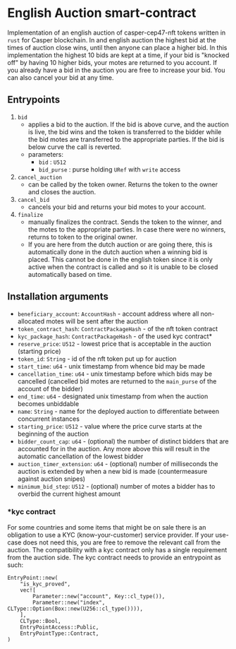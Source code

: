 # English Auction smart-contract
Implementation of an english auction of casper-cep47-nft tokens written in `rust` for Casper blockchain.
In and english auction the highest bid at the times of auction close wins, until then anyone can place a higher bid.
In this implementation the highest 10 bids are kept at a time, if your bid is "knocked off" by having 10 higher bids, your motes are returned to you account.
If you already have a bid in the auction you are free to increase your bid. You can also cancel your bid at any time.

## Entrypoints

1. `bid` 
    - applies a bid to the auction. If the bid is above curve, and the auction is live, the bid wins and the token is transferred to the bidder while the bid motes are transferred to the appropriate parties. If the bid is below curve the call is reverted.
    - parameters:
        - `bid` : `U512`
        - `bid_purse` : purse holding `URef` with `write` access 
2. `cancel_auction`
    - can be called by the token owner. Returns the token to the owner and closes the auction.
3. `cancel_bid`
    - cancels your bid and returns your bid motes to your account.
4. `finalize`
    - manually finalizes the contract. Sends the token to the winner, and the motes to the appropriate parties. In case there were no winners, returns to token to the original owner.
    - If you are here from the dutch auction or are going there, this is automatically done in the dutch auction when a winning bid is placed. This cannot be done in the english token since it is only active when the contract is called and so it is unable to be closed automatically based on time.

## Installation arguments

- `beneficiary_account`: `AccountHash` - account address where all non-allocated motes will be sent after the auction
- `token_contract_hash`: `ContractPackageHash` - of the nft token contract
- `kyc_package_hash`: `ContractPackageHash` - of the used kyc contract*
- `reserve_price`: `U512` - lowest price that is acceptable in the auction (starting price)
- `token_id`: `String` - id of the nft token put up for auction
- `start_time`: `u64` - unix timestamp from whence bid may be made
- `cancellation_time`: `u64` - unix timestamp before which bids may be cancelled (cancelled bid motes are returned to the `main_purse` of the account of the bidder)
- `end_time`: `u64` - designated unix timestamp from when the auction becomes unbiddable
- `name`: `String` - name for the deployed auction to differentiate between concurrent instances
- `starting_price`: `U512` - value where the price curve starts at the beginning of the auction
- `bidder_count_cap`: `u64` - (optional) the number of distinct bidders that are accounted for in the auction. Any more above this will result in the automatic cancellation of the lowest bidder
- `auction_timer_extension`: `u64` - (optional) number of milliseconds the auction is extended by when a new bid is made (countermeasure against auction snipes)
- `minimum_bid_step`: `U512` - (optional) number of motes a bidder has to overbid the current highest amount

### *kyc contract

For some countries and some items that might be on sale there is an obligation to use a KYC (know-your-customer) service provider.
If your use-case does not need this, you are free to remove the relevant call from the auction. 
The compatibility with a kyc contract only has a single requirement from the auction side.
The kyc contract needs to provide an entrypoint as such:
```
EntryPoint::new(
    "is_kyc_proved",
    vec![
        Parameter::new("account", Key::cl_type()),
        Parameter::new("index", CLType::Option(Box::new(U256::cl_type()))),
    ],
    CLType::Bool,
    EntryPointAccess::Public,
    EntryPointType::Contract,
)
```